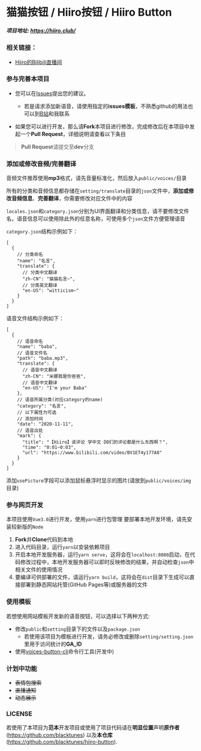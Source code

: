 # 猫猫按钮 / Hiiro按钮 / Hiiro Button

##### 项目地址: https://hiiro.club/

### 相关链接：
- [Hiiro的Bilibili直播间](https://live.bilibili.com/21919321)

### 参与完善本项目

- 您可以在[Issues](https://github.com/blacktunes/hiiro-button/issues)提出您的建议。
  - 若是请求添加新语音，请使用指定的**issues模板**，不熟悉github的用法也可以到[B站](https://space.bilibili.com/1384118)和我联系

- 如果您可以进行开发，那么请**Fork**本项目进行修改，完成修改后在本项目中发起一个**Pull Request**，详细说明请查看以下条目
> **Pull Request**请提交至**dev**分支

### 添加或修改音频/完善翻译

音频文件推荐使用**mp3**格式，请先音量标准化，然后放入`public/voices/`目录

所有的分类和音频信息都存储在`setting/translate`目录的`json`文件中，**添加或修改音频信息**、**完善翻译**，你需要修改对应文件中的内容

`locales.json`和`category.json`分别为UI界面翻译和分类信息，请不要修改文件名，语音信息可以使用除此外的任意名称，可使用多个`json`文件方便管理语音


`category.json`结构示例如下：
```
[
  {
    // 分类命名
    "name": "名言",
    "translate": {
      // 分类中文翻译
      "zh-CN": "猫猫名言~",
      // 分类英文翻译
      "en-US": "witticism~"
    }
  }
]
```

语音文件结构示例如下：
```
[
  {
    // 语音命名
    "name": "baba",
    // 语音文件名
    "path": "baba.mp3",
    "translate": {
      // 语音中文翻译
      "zh-CN": "米娜我是你爸爸",
      // 语音中文翻译
      "en-US": "I'm your Baba"
    },
    // 语音所属分类(对应category的name)
    "category": "名言",
    // 以下属性为可选
    // 添加时间
    "date": "2020-11-11",
    // 语音出处
    "mark": {
      "title": "【Hiiro】读评论 学中文 DD们的评论都是什么东西啊？",
      "time": "0:01~0:03",
      "url": "https://www.bilibili.com/video/BV1ET4y177A8"
    }
  }
]
```
添加`usePicture`字段可以添加鼠标悬浮时显示的图片(请放到`public/voices/img`目录)

### 参与网页开发

本项目使用`Vue3.0`进行开发，使用`yarn`进行包管理
要部署本地开发环境，请先安装较新版的`Node`

1. **Fork**并**Clone**代码到本地
2. 进入代码目录，运行`yarn`以安装依赖项目
3. 开启本地开发服务器，运行`yarn serve`，这将会在`localhost:8080`启动，在代码修改过程中，本地开发服务器可以即时反映修改的结果，并自动检查`json`中相关文件的使用情况
4. 要编译可供部署的文件，请运行`yarn build`，这将会在`dist`目录下生成可以直接部署到静态网站托管(GitHub Pages等)或服务器的文件

### 使用模板

若想使用网站模板开发新的语音按钮，可以选择以下两种方式:
- 修改`public`和`setting`目录下的文件以及`package.json`
  - 若使用该项目为模板进行开发，请务必修改或删除`setting/setting.json`里用于访问统计的**GA_ID**
- 使用[voices-button-cli](https://github.com/blacktunes/voices-button-cli)命令行工具(开发中)

### 计划中功能
- ~~表情包搜索~~
- ~~直播通知~~
- ~~动态展示~~

### LICENSE
若使用了本项目为**范本**开发项目或使用了项目代码请在**明显位置**声明**原作者**(https://github.com/blacktunes) 以及**本仓库**(https://github.com/blacktunes/hiiro-button).